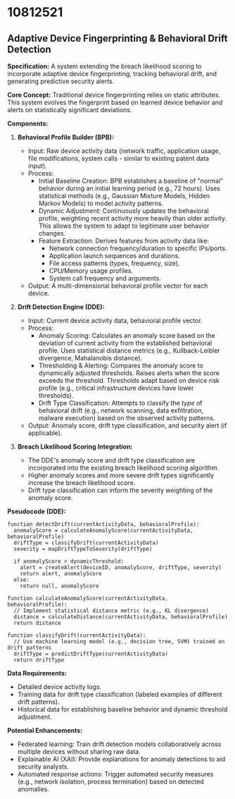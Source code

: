 # 10812521

## Adaptive Device Fingerprinting & Behavioral Drift Detection

**Specification:** A system extending the breach likelihood scoring to incorporate adaptive device fingerprinting, tracking behavioral drift, and generating predictive security alerts.

**Core Concept:** Traditional device fingerprinting relies on static attributes. This system evolves the fingerprint based on learned device behavior and alerts on statistically significant deviations.

**Components:**

1.  **Behavioral Profile Builder (BPB):**
    *   Input: Raw device activity data (network traffic, application usage, file modifications, system calls - similar to existing patent data input).
    *   Process:
        *   Initial Baseline Creation:  BPB establishes a baseline of "normal" behavior during an initial learning period (e.g., 72 hours).  Uses statistical methods (e.g., Gaussian Mixture Models, Hidden Markov Models) to model activity patterns.
        *   Dynamic Adjustment:  Continuously updates the behavioral profile, weighting recent activity more heavily than older activity. This allows the system to adapt to legitimate user behavior changes.
        *   Feature Extraction: Derives features from activity data like:
            *   Network connection frequency/duration to specific IPs/ports.
            *   Application launch sequences and durations.
            *   File access patterns (types, frequency, size).
            *   CPU/Memory usage profiles.
            *   System call frequency and arguments.
    *   Output:  A multi-dimensional behavioral profile vector for each device.

2.  **Drift Detection Engine (DDE):**
    *   Input:  Current device activity data, behavioral profile vector.
    *   Process:
        *   Anomaly Scoring: Calculates an anomaly score based on the deviation of current activity from the established behavioral profile. Uses statistical distance metrics (e.g., Kullback-Leibler divergence, Mahalanobis distance).
        *   Thresholding & Alerting: Compares the anomaly score to dynamically adjusted thresholds. Raises alerts when the score exceeds the threshold.  Thresholds adapt based on device risk profile (e.g., critical infrastructure devices have lower thresholds).
        *   Drift Type Classification: Attempts to classify the *type* of behavioral drift (e.g., network scanning, data exfiltration, malware execution) based on the observed activity patterns.
    *   Output: Anomaly score, drift type classification, and security alert (if applicable).

3.  **Breach Likelihood Scoring Integration:**
    *   The DDE's anomaly score and drift type classification are incorporated into the existing breach likelihood scoring algorithm.
    *   Higher anomaly scores and more severe drift types significantly increase the breach likelihood score.
    *   Drift type classification can inform the severity weighting of the anomaly score.

**Pseudocode (DDE):**

```
function detectDrift(currentActivityData, behavioralProfile):
  anomalyScore = calculateAnomalyScore(currentActivityData, behavioralProfile)
  driftType = classifyDrift(currentActivityData)
  severity = mapDriftTypeToSeverity(driftType)
  
  if anomalyScore > dynamicThreshold:
    alert = createAlert(deviceID, anomalyScore, driftType, severity)
    return alert, anomalyScore
  else:
    return null, anomalyScore

function calculateAnomalyScore(currentActivityData, behavioralProfile):
  // Implement statistical distance metric (e.g., KL divergence)
  distance = calculateDistance(currentActivityData, behavioralProfile)
  return distance

function classifyDrift(currentActivityData):
  // Use machine learning model (e.g., decision tree, SVM) trained on drift patterns
  driftType = predictDriftType(currentActivityData)
  return driftType
```

**Data Requirements:**

*   Detailed device activity logs.
*   Training data for drift type classification (labeled examples of different drift patterns).
*   Historical data for establishing baseline behavior and dynamic threshold adjustment.

**Potential Enhancements:**

*   Federated learning: Train drift detection models collaboratively across multiple devices without sharing raw data.
*   Explainable AI (XAI): Provide explanations for anomaly detections to aid security analysts.
*   Automated response actions: Trigger automated security measures (e.g., network isolation, process termination) based on detected anomalies.